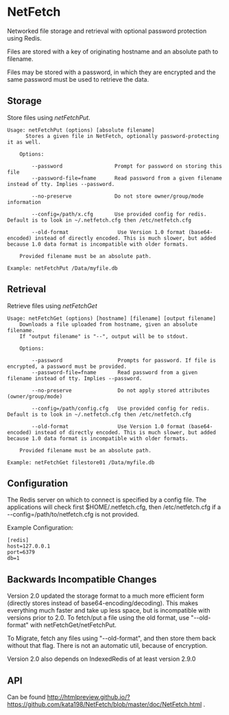 # NetFetch
Networked file storage and retrieval with optional password protection using Redis.


Files are stored with a key of originating hostname and an absolute path to filename.

Files may be stored with a password, in which they are encrypted and the same password must be used to retrieve the data.


Storage
-------

Store files using *netFetchPut*.

	Usage: netFetchPut (options) [absolute filename]
		  Stores a given file in NetFetch, optionally password-protecting it as well.

		Options:

			--password                 Prompt for password on storing this file
			--password-file=fname      Read password from a given filename instead of tty. Implies --password.
			
			--no-preserve              Do not store owner/group/mode information

			--config=/path/x.cfg       Use provided config for redis. Default is to look in ~/.netfetch.cfg then /etc/netfetch.cfg

			--old-format                Use Version 1.0 format (base64-encoded) instead of directly encoded. This is much slower, but added because 1.0 data format is incompatible with older formats.

		Provided filename must be an absolute path.

	Example: netFetchPut /Data/myfile.db

Retrieval
---------

Retrieve files using *netFetchGet*

	Usage: netFetchGet (options) [hostname] [filename] [output filename]
		Downloads a file uploaded from hostname, given an absolute filename.
		If "output filename" is "--", output will be to stdout. 

		Options:

			--password                  Prompts for password. If file is encrypted, a password must be provided.
			--password-file=fname       Read password from a given filename instead of tty. Implies --password.
		  
			--no-preserve               Do not apply stored attributes (owner/group/mode)

			--config=/path/config.cfg   Use provided config for redis. Default is to look in ~/.netfetch.cfg then /etc/netfetch.cfg

			--old-format                Use Version 1.0 format (base64-encoded) instead of directly encoded. This is much slower, but added because 1.0 data format is incompatible with older formats.

		Provided filename must be an absolute path.

	Example: netFetchGet filestore01 /Data/myfile.db


Configuration
-------------

The Redis server on which to connect is specified by a config file. The applications will check first $HOME/.netfetch.cfg, then /etc/netfetch.cfg if a \-\-config=/path/to/netfetch.cfg is not provided.


Example Configuration:

	[redis]
	host=127.0.0.1
	port=6379
	db=1

Backwards Incompatible Changes
------------------------------

Version 2.0 updated the storage format to a much more efficient form (directly stores instead of base64-encoding/decoding). This makes everything much faster and take up less space, but is incompatible with versions prior to 2.0. To fetch/put a file using the old format, use "\-\-old\-format" with netFetchGet/netFetchPut.

To Migrate, fetch any files using "\-\-old\-format", and then store them back without that flag. There is not an automatic util, because of encryption.

Version 2.0 also depends on IndexedRedis of at least version 2.9.0


API
---

Can be found  http://htmlpreview.github.io/?https://github.com/kata198/NetFetch/blob/master/doc/NetFetch.html .

